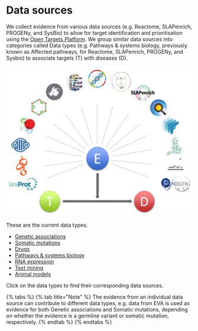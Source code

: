 # Data sources

We collect evidence from various data sources \(e.g. Reactome, SLAPenrich, PROGENy, and SysBio\) to allow for target identification and prioritisation using the [Open Targets Platform](https://www.targetvalidation.org/). We group similar data sources into categories called Data types \(e.g. Pathways & systems biology, previously known as Affected pathways, for Reactome, SLAPenrich, PROGENy, and Sysbio\) to associate targets \(T\) with diseases \(D\).

![](../.gitbook/assets/data_sources_may18%20%281%29.jpg)



These are the current data types.

* [Genetic associations](https://docs.targetvalidation.org/data-sources/genetic-associations)
* [Somatic mutations](https://docs.targetvalidation.org/data-sources/somatic-mutations)
* [Drugs](https://docs.targetvalidation.org/data-sources/drugs)
* [Pathways & systems biology](https://docs.targetvalidation.org/data-sources/affected-pathways)
* [RNA expression](https://docs.targetvalidation.org/data-sources/rna-expression)
* [Text mining](https://docs.targetvalidation.org/data-sources/text-mining)
* [Animal models](https://docs.targetvalidation.org/data-sources/animal-models)

Click on the data types to find their corresponding data sources.

{% tabs %}
{% tab title="Note" %}
The evidence from an individual data source can contribute to different data types, e.g. data from EVA is used as evidence for both Genetic associations and Somatic mutations, depending on whether the evidence is a germline variant or somatic mutation, respectively.
{% endtab %}
{% endtabs %}





